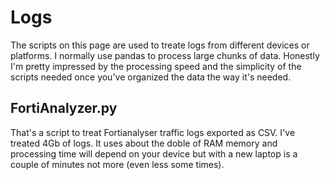 # Logs
The scripts on this page are used to treate logs from different devices or platforms.
I normally use pandas to process large chunks of data. 
Honestly I'm pretty impressed by the processing speed and the simplicity of the scripts needed once you've organized the data the way it's needed.

## FortiAnalyzer.py
That's a script to treat Fortianalyser traffic logs exported as CSV. I've treated 4Gb of logs. 
It uses about the doble of RAM memory and processing time will depend on your device but with a new laptop is a couple of minutes not more (even less some times).
